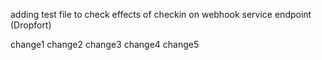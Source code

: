 adding test file to check effects of checkin on webhook service endpoint (Dropfort)

change1
change2
change3
change4
change5

